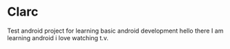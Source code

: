 # Clarc
Test android project for learning basic android development
hello there I am learning android
i love watching t.v.
